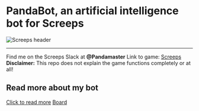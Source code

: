 # PandaBot, an artificial intelligence bot for Screeps

![Screeps header](https://cdn.akamai.steamstatic.com/steam/apps/464350/header.jpg)

---
Find me on the Screeps Slack at **@Pandamaster**
Link to game: [Screeps](https://screeps.com)
**Disclaimer:** This repo does not explain the game functions completely or at all!

## Read more about my bot

[Click to read more](https://pandabot.readthedocs.io/en/latest/)
[Board](https://app.gitkraken.com/glo/board/YBu7lJOeNgARSAYG)
